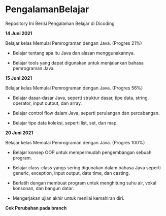 # PengalamanBelajar

Repository Ini Berisi Pengalaman Belajar di Dicoding


**14 Juni 2021**  

Belajar kelas Memulai Pemrograman dengan Java. (Progres 21%)

  * Belajar tentang apa itu Java dan alasan menggunakannya.

  * Belajar tools yang dapat digunakan untuk menjalankan bahasa pemrograman Java.


**15 Juni 2021**  

Belajar kelas Memulai Pemrograman dengan Java. (Progres 56%)

  * Belajar dasar-dasar Java, seperti struktur dasar, tipe data, string, operator, input output, dan array.

  * Belajar control flow dalam Java, seperti perulangan dan percabangan.

  * Belajar tipe data koleksi, seperti list, set, dan map.


**20 Juni 2021**

Belajar kelas Memulai Pemrograman dengan Java. (Progres 100%)
  * Belajar konsep OOP untuk mempermudah pengembangan sebuah program.
  
  * Belajar class-class yangs sering digunakan dalam bahasa Java seperti generic, exception, input output, date time, dan casting.
  
  * Berlatih dengan membuat program untuk menghitung suhu air, vokal konsonan, dan bangun datar.
  
  * Mengerjakan ujian akhir untuk menilai kemahiran diri.

**Cek Perubahan pada branch**
